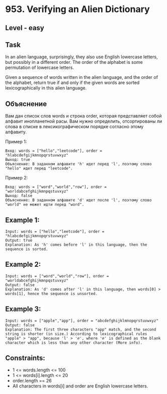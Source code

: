 # 953. Verifying an Alien Dictionary


## Level - easy


## Task
In an alien language, surprisingly, they also use English lowercase letters, but possibly in a different order. 
The order of the alphabet is some permutation of lowercase letters.

Given a sequence of words written in the alien language, and the order of the alphabet, 
return true if and only if the given words are sorted lexicographically in this alien language.


## Объяснение
Вам дан список слов words и строка order, которая представляет собой алфавит инопланетной расы. 
Вам нужно определить, отсортированы ли слова в списке в лексикографическом порядке согласно этому алфавиту.

Пример 1:
```
Вход: words = ["hello","leetcode"], order = "hlabcdefgijkmnopqrstuvwxyz"
Выход: true
Объяснение: В заданном алфавите 'h' идет перед 'l', поэтому слово "hello" идет перед "leetcode".
```

Пример 2:
```
Вход: words = ["word","world","row"], order = "worldabcefghijkmnpqstuvxyz"
Выход: false
Объяснение: В заданном алфавите 'd' идет после 'l', поэтому слово "world" не может идти перед "word".
```


## Example 1:
```
Input: words = ["hello","leetcode"], order = "hlabcdefgijkmnopqrstuvwxyz"
Output: true
Explanation: As 'h' comes before 'l' in this language, then the sequence is sorted.
```


## Example 2:
```
Input: words = ["word","world","row"], order = "worldabcefghijkmnpqstuvxyz"
Output: false
Explanation: As 'd' comes after 'l' in this language, then words[0] > words[1], hence the sequence is unsorted.
```


## Example 3:
```
Input: words = ["apple","app"], order = "abcdefghijklmnopqrstuvwxyz"
Output: false
Explanation: The first three characters "app" match, and the second string is shorter (in size.) According to lexicographical rules "apple" > "app", because 'l' > '∅', where '∅' is defined as the blank character which is less than any other character (More info).
```


## Constraints:
- 1 <= words.length <= 100
- 1 <= words[i].length <= 20
- order.length == 26
- All characters in words[i] and order are English lowercase letters.